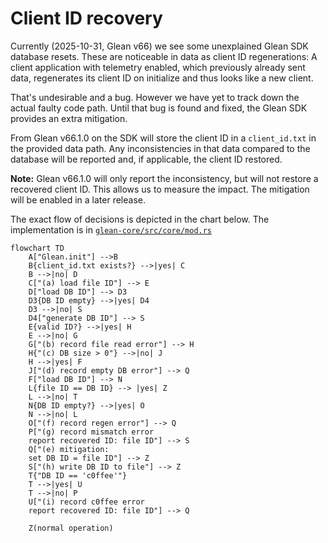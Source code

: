 # Client ID recovery

Currently (2025-10-31, Glean v66) we see some unexplained Glean SDK database resets.
These are noticeable in data as client ID regenerations:
A client application with telemetry enabled, which previously already sent data,
regenerates its client ID on initialize and thus looks like a new client.

That's undesirable and a bug.
However we have yet to track down the actual faulty code path.
Until that bug is found and fixed, the Glean SDK provides an extra mitigation.

From Glean v66.1.0 on the SDK will store the client ID in a `client_id.txt` in the provided data path.
Any inconsistencies in that data compared to the database will be reported
and, if applicable, the client ID restored.

**Note:** Glean v66.1.0 will only report the inconsistency, but will not restore a recovered client ID.
This allows us to measure the impact.
The mitigation will be enabled in a later release.

The exact flow of decisions is depicted in the chart below.
The implementation is in [`glean-core/src/core/mod.rs`](https://github.com/mozilla/glean/blob/HEAD/glean-core/src/core/mod.rs#L264)

```mermaid
flowchart TD
    A["Glean.init"] -->B
    B{client_id.txt exists?} -->|yes| C
    B -->|no| D
    C["(a) load file ID"] --> E
    D["load DB ID"] --> D3
    D3{DB ID empty} -->|yes| D4
    D3 -->|no| S
    D4["generate DB ID"] --> S
    E{valid ID?} -->|yes| H
    E -->|no| G
    G["(b) record file read error"] --> H
    H{"(c) DB size > 0"} -->|no| J
    H -->|yes| F
    J["(d) record empty DB error"] --> Q
    F["load DB ID"] --> N
    L{file ID == DB ID} --> |yes| Z
    L -->|no| T
    N{DB ID empty?} -->|yes| O
    N -->|no| L
    O["(f) record regen error"] --> Q
    P["(g) record mismatch error
    report recovered ID: file ID"] --> S
    Q["(e) mitigation:
    set DB ID = file ID"] --> Z
    S["(h) write DB ID to file"] --> Z
    T{"DB ID == 'c0ffee'"}
    T -->|yes| U
    T -->|no| P
    U["(i) record c0ffee error
    report recovered ID: file ID"] --> Q
    
    Z(normal operation)
```
